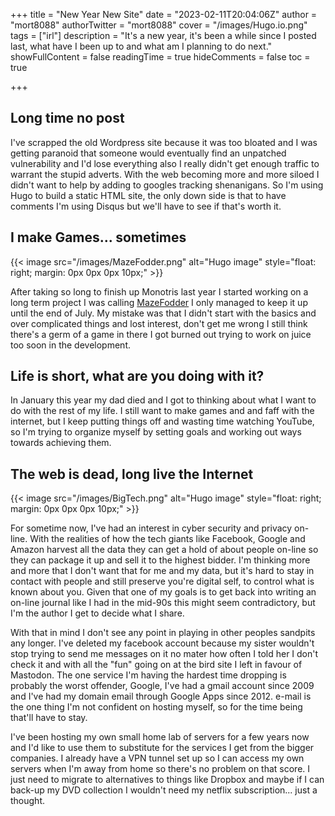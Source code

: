 +++
title = "New Year New Site"
date = "2023-02-11T20:04:06Z"
author = "mort8088"
authorTwitter = "mort8088"
cover = "/images/Hugo.io.png"
tags = ["irl"]
description = "It's a new year, it's been a while since I posted last, what have I been up to and what am I planning to do next."
showFullContent = false
readingTime = true
hideComments = false
toc = true

+++

## Long time no post

I've scrapped the old Wordpress site because it was too bloated and I was getting paranoid that someone would eventually find an unpatched vulnerability and I'd lose everything also I really didn't get enough traffic to warrant the stupid adverts. With the web becoming more and more siloed I didn't want to help by adding to googles tracking shenanigans. So I'm using Hugo to build a static HTML site, the only down side is that to have comments I'm using Disqus but we'll have to see if that's worth it.

## I make Games... sometimes

{{< image src="/images/MazeFodder.png" alt="Hugo image" style="float: right; margin: 0px 0px 0px 10px;" >}}

After taking so long to finish up Monotris last year I started working on a long term project I was calling [MazeFodder](https://mort8088.itch.io/maze-fodder) I only managed to keep it up until the end of July.  My mistake was that I didn't start with the basics and over complicated things and lost interest, don't get me wrong I still think there's a germ of a game in there I got burned out trying to work on juice too soon in the development.

## Life is short, what are you doing with it?

In January this year my dad died and I got to thinking about what I want to do with the rest of my life. I still want to make games and and faff with the internet, but I keep putting things off and wasting time watching YouTube, so I'm trying to organize myself by setting goals and working out ways towards achieving them.

## The web is dead, long live the Internet

{{< image src="/images/BigTech.png" alt="Hugo image" style="float: right; margin: 0px 0px 0px 10px;" >}}

For sometime now, I've had an interest in cyber security and privacy on-line. With the realities of how the tech giants like Facebook, Google and Amazon harvest all the data they can get a hold of about people on-line so they can package it up and sell it to the highest bidder. I'm thinking more and more that I don't want that for me and my data, but it's hard to stay in contact with people and still preserve you're digital self, to control what is known about you. Given that one of my goals is to get back into writing an on-line journal like I had in the mid-90s this might seem contradictory, but I'm the author I get to decide what I share.

With that in mind I don't see any point in playing in other peoples sandpits any longer. I've deleted my facebook account because my sister wouldn't stop trying to send me messages on it no mater how often I told her I don't check it and with all the "fun" going on at the bird site I left in favour of Mastodon. The one service I'm having the hardest time dropping is probably the worst offender, Google, I've had a gmail account since 2009 and I've had my domain email through Google Apps since 2012. e-mail is the one thing I'm not confident on hosting myself, so for the time being that'll have to stay.

I've been hosting my own small home lab of servers for a few years now and I'd like to use them to substitute for the services I get from the bigger companies. I already have a VPN tunnel set up so I can access my own servers when I'm away from home so there's no problem on that score. I just need to migrate to alternatives to things like Dropbox and maybe if I can back-up my DVD collection I wouldn't need my netflix subscription... just a thought.
